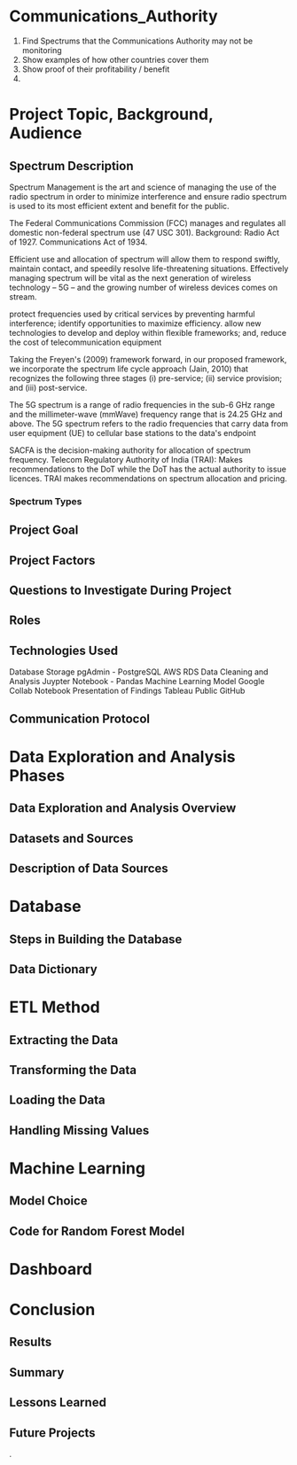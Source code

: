 # Communications_Authority

1.  Find Spectrums that the Communications Authority may not be monitoring
2.  Show examples of how other countries cover them
3.  Show proof of their profitability / benefit
4.  

# Project Topic, Background, Audience

## Spectrum Description

Spectrum Management is the art and science of managing the use of the radio spectrum in order to minimize interference and ensure radio spectrum is used to its most efficient extent and benefit for the public.

The Federal Communications Commission (FCC) manages and regulates all domestic non-federal spectrum use (47 USC 301). Background: Radio Act of 1927. Communications Act of 1934.

Efficient use and allocation of spectrum will allow them to respond swiftly, maintain contact, and speedily resolve life-threatening situations. Effectively managing spectrum will be vital as the next generation of wireless technology – 5G – and the growing number of wireless devices comes on stream.

protect frequencies used by critical services by preventing harmful interference; identify opportunities to maximize efficiency. allow new technologies to develop and deploy within flexible frameworks; and, reduce the cost of telecommunication equipment

Taking the Freyen's (2009) framework forward, in our proposed framework, we incorporate the spectrum life cycle approach (Jain, 2010) that recognizes the following three stages (i) pre-service; (ii) service provision; and (iii) post-service.

The 5G spectrum is a range of radio frequencies in the sub-6 GHz range and the millimeter-wave (mmWave) frequency range that is 24.25 GHz and above. The 5G spectrum refers to the radio frequencies that carry data from user equipment (UE) to cellular base stations to the data's endpoint

SACFA is the decision-making authority for allocation of spectrum frequency. Telecom Regulatory Authority of India (TRAI): Makes recommendations to the DoT while the DoT has the actual authority to issue licences. TRAI makes recommendations on spectrum allocation and pricing.


### Spectrum Types




## Project Goal

## Project Factors

## Questions to Investigate During Project

## Roles

## Technologies Used
Database Storage
pgAdmin - PostgreSQL
AWS RDS
Data Cleaning and Analysis
Juypter Notebook - Pandas
Machine Learning Model
Google Collab Notebook
Presentation of Findings
Tableau Public
GitHub

## Communication Protocol



# Data Exploration and Analysis Phases

## Data Exploration and Analysis Overview

## Datasets and Sources

## Description of Data Sources

# Database

## Steps in Building the Database

## Data Dictionary

# ETL Method

## Extracting the Data

## Transforming the Data

## Loading the Data

## Handling Missing Values

# Machine Learning

## Model Choice

## Code for Random Forest Model

# Dashboard

# Conclusion

## Results

## Summary

## Lessons Learned

## Future Projects

.

